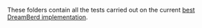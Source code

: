These folders contain all the tests carried out on the current [best DreamBerd implementation](https://github.com/vivaansinghvi07/dreamberd-interpreter/).
